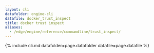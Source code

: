 ```yaml
---
layout: cli
datafolder: engine-cli
datafile: docker_trust_inspect
title: docker trust inspect
aliases:
  - /edge/engine/reference/commandline/trust_inspect/
---
```

<!--
This page is automatically generated from Docker's source code. If you want to
suggest a change to the text that appears here, open a ticket or pull request
in the source repository on GitHub:

https://github.com/docker/cli
-->

{% include cli.md datafolder=page.datafolder datafile=page.datafile %}
